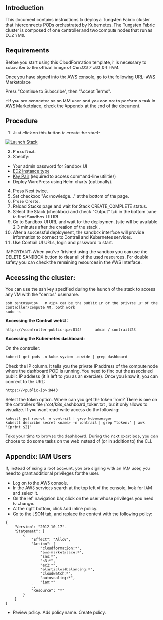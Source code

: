 ## Introduction

This document contains instructions to deploy a Tungsten Fabric cluster that interconnects PODs orchestrated by Kubernetes. The Tungsten Fabric cluster is composed of one controller and two compute nodes that run as EC2 VMs.

## Requirements

Before you start using this CloudFormation template, it is necessary to subscribe to the official image of CentOS 7 x86_64 HVM.

Once you have signed into the AWS console, go to the following URL: <a href="https://aws.amazon.com/marketplace/pp/B00O7WM7QW/" target="_blank">AWS Marketplace</a>

Press "Continue to Subscribe", then "Accept Terms".

*If you are connected as an IAM user, and you can not to perform a task in AWS Marketplace, check the Appendix at the end of the document.

## Procedure

1. Just click on this button to create the stack:

<a href="https://console.aws.amazon.com/cloudformation/home#/stacks/new?stackName=tungstenfabric-k8s&amp;templateURL=https://s3-us-west-2.amazonaws.com/tungsten-fabric-sandbox/tungsten_fabric_stack_template.yaml" target="_blank"><img alt="Launch Stack" src="https://cdn.rawgit.com/buildkite/cloudformation-launch-stack-button-svg/master/launch-stack.svg"></a>

2. Press Next.
3. Specify:
 * Your admin password for Sandbox UI
 * <a href="https://aws.amazon.com/ec2/instance-types" target="_blank">EC2 Instance type</a>
 * <a href="https://docs.aws.amazon.com/AWSEC2/latest/UserGuide/ec2-key-pairs.html" target="_blank">Key Pair</a> (required to access command-line utilities)
 *  Deploy WordPress using Helm charts (optionally).
4. Press Next twice.
5. Set checkbox "Acknowledge..." at the bottom of the page.
6. Press Create.
7. Reload Stacks page and wait for Stack CREATE_COMPLETE status.
8. Select the Stack (checkbox) and check "Output" tab in the bottom pane to find Sandbox UI URL.
9. Go to Sandbox UI URL and wait for the deployment (site will be available 2-3 minutes after the creation of the stack).
10. After a successful deployment, the sandbox interface will provide information to connect to Contrail and Kubernetes services.
11. Use  Contrail UI URLs, login and password to start.

IMPORTANT: When you've finished using the sandbox you can use the DELETE SANDBOX button to clear all of the used resources. For double safety you can check the remaining resources in the AWS Interface.

## Accessing the cluster:

You can use the ssh key specified during the launch of the stack to access any VM with the "centos" username.

```
ssh centos@<ip>   # <ip> can be the public IP or the private IP of the controller/compute VM, both work
sudo -s
```
**Accessing the Contrail webUI:**

```
https://<controller-public-ip>:8143      admin / contrail123
```

**Accessing the Kubernetes dashboard:**

On the controller:

```
kubectl get pods -n kube-system -o wide | grep dashboard
```

Check the IP column. It tells you the private IP address of the compute node where the dashboard POD is running. You need to find out the associated public IP address (it is left to you as an exercise). Once you know it, you can connect to the URL:

```
https://<public-ip>:8443
```

Select the token option. Where can you get the token from? There is one on the controller’s file /root/k8s_dashboard_token.txt , but it only allows to visualize. If you want read-write access do the following:

```
kubectl get secret -n contrail | grep kubemanager
kubectl describe secret <name> -n contrail | grep "token:" | awk '{print $2}'
```

Take your time to browse the dashboard. During the next exercises, you can choose to do some tasks on the web instead of (or in addition to) the CLI.


## Appendix: IAM Users

If, instead of using a root account, you are signing with an IAM user, you need to grant additional privileges for the user.

- Log on to the AWS console.
- In the AWS services search at the top left of the console, look for IAM and select it.
- On the left navigation bar, click on the user whose privileges you need to change.
- At the right bottom, click Add inline policy.
- Go to the JSON tab, and replace the content with the following policy:

```
{
    "Version": "2012-10-17",
    "Statement": [
        {
            "Effect": "Allow",
            "Action": [
                "cloudformation:*",
                "aws-marketplace:*",
                "sns:*",
                "s3:*",
                "ec2:*",
                "elasticloadbalancing:*",
                "cloudwatch:*",
                "autoscaling:*",
                "iam:*"
            ],
            "Resource": "*"
        }
    ]
}
```

- Review policy. Add policy name. Create policy.
